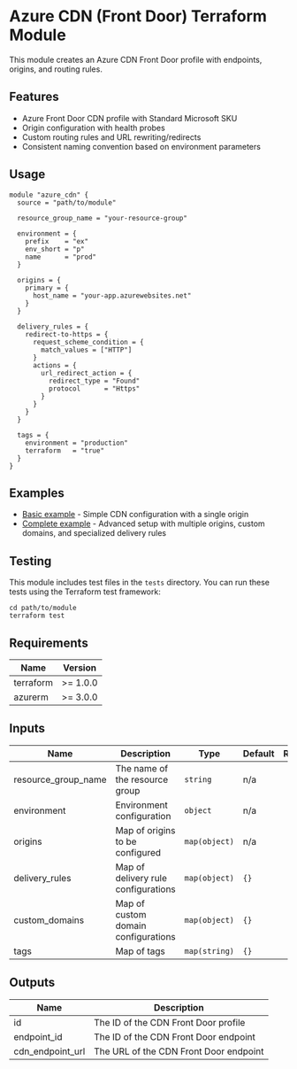 # Azure CDN (Front Door) Terraform Module

This module creates an Azure CDN Front Door profile with endpoints, origins, and routing rules.

## Features

- Azure Front Door CDN profile with Standard Microsoft SKU
- Origin configuration with health probes
- Custom routing rules and URL rewriting/redirects
- Consistent naming convention based on environment parameters

## Usage

```hcl
module "azure_cdn" {
  source = "path/to/module"
  
  resource_group_name = "your-resource-group"
  
  environment = {
    prefix    = "ex"
    env_short = "p"
    name      = "prod"
  }
  
  origins = {
    primary = {
      host_name = "your-app.azurewebsites.net"
    }
  }
  
  delivery_rules = {
    redirect-to-https = {
      request_scheme_condition = {
        match_values = ["HTTP"]
      }
      actions = {
        url_redirect_action = {
          redirect_type = "Found"
          protocol      = "Https"
        }
      }
    }
  }
  
  tags = {
    environment = "production"
    terraform   = "true"
  }
}
```

## Examples

- [Basic example](./examples/basic) - Simple CDN configuration with a single origin
- [Complete example](./examples/complete) - Advanced setup with multiple origins, custom domains, and specialized delivery rules

## Testing

This module includes test files in the `tests` directory. You can run these tests using the Terraform test framework:

```
cd path/to/module
terraform test
```

## Requirements

| Name | Version |
|------|---------|
| terraform | >= 1.0.0 |
| azurerm | >= 3.0.0 |

## Inputs

| Name | Description | Type | Default | Required |
|------|-------------|------|---------|:--------:|
| resource_group_name | The name of the resource group | `string` | n/a | yes |
| environment | Environment configuration | `object` | n/a | yes |
| origins | Map of origins to be configured | `map(object)` | n/a | yes |
| delivery_rules | Map of delivery rule configurations | `map(object)` | `{}` | no |
| custom_domains | Map of custom domain configurations | `map(object)` | `{}` | no |
| tags | Map of tags | `map(string)` | `{}` | no |

## Outputs

| Name | Description |
|------|-------------|
| id | The ID of the CDN Front Door profile |
| endpoint_id | The ID of the CDN Front Door endpoint |
| cdn_endpoint_url | The URL of the CDN Front Door endpoint |